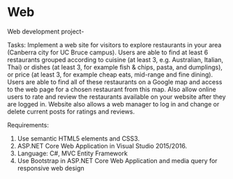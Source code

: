 # Web
Web development project-

Tasks: Implement a web site for visitors to explore restaurants in your area (Canberra city for UC Bruce campus). Users are able to find at least 6 restaurants grouped according to cuisine (at least 3, e.g. Australian, Italian, Thai) or dishes (at least 3, for example fish & chips, pasta, and dumplings), or price (at least 3, for example cheap eats, mid-range and fine dining). Users are able to find all of these restaurants on a Google map and access to the web page for a chosen restaurant from this map. Also allow online users to rate and review the restaurants available on your website after they are logged in. Website also allows a web manager to log in and change or delete current posts for ratings and reviews.

Requirements: 
1.	Use semantic HTML5 elements and CSS3.
2.  ASP.NET Core Web Application in Visual Studio 2015/2016. 
3.  Language: C#, MVC Entity Framework 
4.  Use Bootstrap in ASP.NET Core Web Application and media query for responsive web design	
